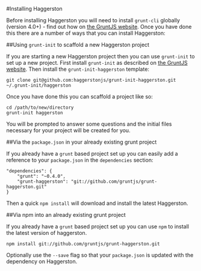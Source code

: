 #Installing Haggerston

Before installing Haggerston you will need to install `grunt-cli` globally (version 4.0+) - find out how on [the GruntJS website](http://gruntjs.com/getting-started). Once you have done this there are a number of ways that you can install Haggerston:

##Using `grunt-init` to scaffold a new Haggerston project

If you are starting a new Haggerston project then you can use `grunt-init` to set up a new project. First install `grunt-init` as described on [the GruntJS website](http://gruntjs.com/project-scaffolding). Then install the `grunt-init-haggerston` template:

	git clone git@github.com:haggerstonjs/grunt-init-haggerston.git ~/.grunt-init/haggerston

Once you have done this you can scaffold a project like so:

	cd /path/to/new/directory
	grunt-init haggerston

You will be prompted to answer some questions and the initial files necessary for your project will be created for you.

##Via the `package.json` in your already existing grunt project

If you already have a `grunt` based project set up you can easily add a reference to your `package.json` in the `dependencies` section:

	
	"dependencies": {
	    "grunt": "~0.4.0",
		"grunt-haggerston": "git://github.com/gruntjs/grunt-haggerston.git"
	}

Then a quick `npm install` will download and install the latest Haggerston.

##Via npm into an already existing grunt project

If you already have a `grunt` based project set up you can use `npm` to install the latest version of haggerston.

	npm install git://github.com/gruntjs/grunt-haggerston.git

Optionally use the `--save` flag so that your `package.json` is updated with the dependency on Haggerston.